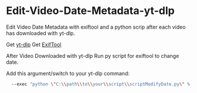 # Edit-Video-Date-Metadata-yt-dlp
Edit Video Date Metadata with exiftool and a python scrip after each video has downloaded with yt-dlp.

Get [yt-dlp](https://github.com/yt-dlp/yt-dlp)
Get [ExifTool](https://exiftool.org/)

After Video Downloaded with yt-dlp Run py script for exiftool to change date.

Add this argument/switch to your yt-dlp command:
```sh
  --exec "python \"C:\\path\\to\\your\\script\\scriptModifyDate.py\" %(filename)q '%(upload_date)s' 'NA'"
```
